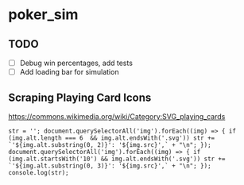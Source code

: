 # poker_sim

## TODO
- [ ] Debug win percentages, add tests
- [ ] Add loading bar for simulation

## Scraping Playing Card Icons
https://commons.wikimedia.org/wiki/Category:SVG_playing_cards
```
str = ''; document.querySelectorAll('img').forEach((img) => { if (img.alt.length === 6  && img.alt.endsWith('.svg')) str += `'${img.alt.substring(0, 2)}': '${img.src}',` + "\n"; }); document.querySelectorAll('img').forEach((img) => { if (img.alt.startsWith('10') && img.alt.endsWith('.svg')) str += `'${img.alt.substring(0, 3)}': '${img.src}',` + "\n"; }); console.log(str);
```
